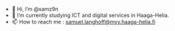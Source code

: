 - 👋 Hi, I’m @samz9n
- 🌱 I’m currently studying ICT and digital services in Haaga-Helia. 
- 📫 How to reach me : samuel.langhoff@myy.haaga-helia.fi

<!---
samz9n/samz9n is a ✨ special ✨ repository because its `README.md` (this file) appears on your GitHub profile.
You can click the Preview link to take a look at your changes.
--->
